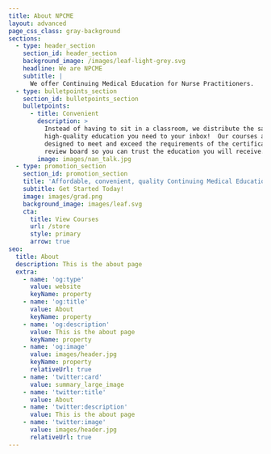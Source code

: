 ```yaml
---
title: About NPCME
layout: advanced
page_css_class: gray-background
sections:
  - type: header_section
    section_id: header_section
    background_image: /images/leaf-light-grey.svg
    headline: We are NPCME
    subtitle: |
      We offer Continuing Medical Education for Nurse Practitioners.
  - type: bulletpoints_section
    section_id: bulletpoints_section
    bulletpoints:
      - title: Convenient
        description: >
          Instead of having to sit in a classroom, we distribute the same
          high-quality education you need to your inbox!  Our courses are
          designed to meet and exceed the requirements of the certification
          review board so you can trust the education you will receive.
        image: images/nan_talk.jpg
  - type: promotion_section
    section_id: promotion_section
    title: 'Affordable, convenient, quality Continuing Medical Education.'
    subtitle: Get Started Today!
    image: images/grad.png
    background_image: images/leaf.svg
    cta:
      title: View Courses
      url: /store
      style: primary
      arrow: true
seo:
  title: About
  description: This is the about page
  extra:
    - name: 'og:type'
      value: website
      keyName: property
    - name: 'og:title'
      value: About
      keyName: property
    - name: 'og:description'
      value: This is the about page
      keyName: property
    - name: 'og:image'
      value: images/header.jpg
      keyName: property
      relativeUrl: true
    - name: 'twitter:card'
      value: summary_large_image
    - name: 'twitter:title'
      value: About
    - name: 'twitter:description'
      value: This is the about page
    - name: 'twitter:image'
      value: images/header.jpg
      relativeUrl: true
---
```

